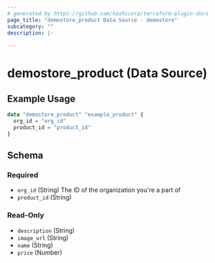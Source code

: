 ```yaml
---
# generated by https://github.com/hashicorp/terraform-plugin-docs
page_title: "demostore_product Data Source - demostore"
subcategory: ""
description: |-
  
---
```


# demostore_product (Data Source)



## Example Usage

```terraform
data "demostore_product" "example_product" {
  org_id = "org_id"
  product_id = "product_id"
}
```

<!-- schema generated by tfplugindocs -->
## Schema

### Required

- `org_id` (String) The ID of the organization you're a part of
- `product_id` (String)

### Read-Only

- `description` (String)
- `image_url` (String)
- `name` (String)
- `price` (Number)
